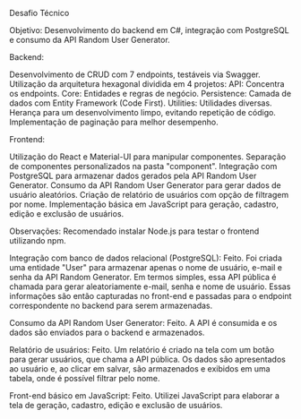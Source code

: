 Desafio Técnico

Objetivo: Desenvolvimento do backend em C#, integração com PostgreSQL e consumo da API Random User Generator.

Backend:

Desenvolvimento de CRUD com 7 endpoints, testáveis via Swagger.
Utilização da arquitetura hexagonal dividida em 4 projetos:
API: Concentra os endpoints.
Core: Entidades e regras de negócio.
Persistence: Camada de dados com Entity Framework (Code First).
Utilities: Utilidades diversas.
Herança para um desenvolvimento limpo, evitando repetição de código.
Implementação de paginação para melhor desempenho.

Frontend:

Utilização do React e Material-UI para manipular componentes.
Separação de componentes personalizados na pasta "component".
Integração com PostgreSQL para armazenar dados gerados pela API Random User Generator.
Consumo da API Random User Generator para gerar dados de usuário aleatórios.
Criação de relatório de usuários com opção de filtragem por nome.
Implementação básica em JavaScript para geração, cadastro, edição e exclusão de usuários.

Observações:
Recomendado instalar Node.js para testar o frontend utilizando npm.

Integração com banco de dados relacional (PostgreSQL): Feito. Foi criada uma entidade "User" para armazenar apenas o nome de usuário, e-mail e senha da API Random Generator. 
Em termos simples, essa API pública é chamada para gerar aleatoriamente e-mail, senha e nome de usuário.
Essas informações são então capturadas no front-end e passadas para o endpoint correspondente no backend para serem armazenadas.

Consumo da API Random User Generator: Feito. A API é consumida e os dados são enviados para o backend e armazenados.

Relatório de usuários: Feito. Um relatório é criado na tela com um botão para gerar usuários, que chama a API pública.
Os dados são apresentados ao usuário e, ao clicar em salvar, são armazenados e exibidos em uma tabela, onde é possível filtrar pelo nome.

Front-end básico em JavaScript: Feito. Utilizei JavaScript para elaborar a tela de geração, cadastro, edição e exclusão de usuários.


